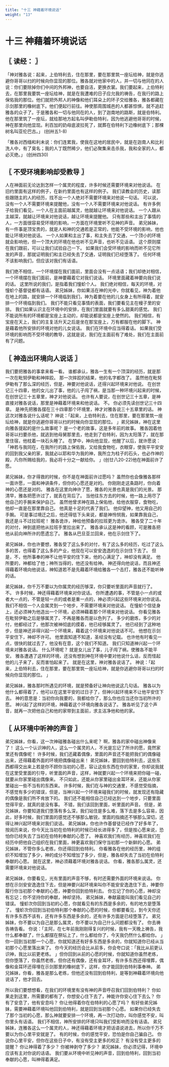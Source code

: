 ```yaml
---
title: "十三 神藉着环境说话"
weight: "13"
---
```


# 十三 神藉着环境说话


## 〖 读经： 〗

「神对雅各说：起来，上伯特利去，住在那里，要在那里筑一座坛给神，就是你逃避你哥哥以扫的时候向你显现的那位。雅各就对他家中的人，并一切与他同在的人说：你们要除掉你们中间的外邦神，也要自洁，更换衣裳。我们要起来，上伯特利去，在那里我要筑一座坛给神，就是在我遭难的日子应允我的祷告，在我行的路上保佑我的那位。他们就把外邦人的神像和他们耳朵上的环子交给雅各，雅各都藏在示剑那里的橡树底下。他们便起行前往。神使那周围城邑的人都甚惊惧，就不追赶雅各的众子了。于是雅各和一切与他同在的人，到了迦南地的路斯，就是伯特利。他在那里筑了一座坛，就给那地方起名叫伊勒伯特利，因为他逃避他哥哥的时候，神在那里向他显现。利百加的奶母底波拉死了，就葬在伯特利下边橡树底下；那棵树名叫亚伦巴古。」
(创卅五1-8)

「雅各对西缅和利未说：你们连累我，使我在这地的居民中，就是在迦南人和比利洗人中，有了臭名；我的人丁既然稀少，他们必聚集来击杀我，我和全家的人，都必灭绝。」
(创卅四30)

## 〖 不受环境影响却受教导 〗

人在神面前无论达到怎样一个属灵的程度，许多时候还需要环境来对他说话。
在旧约里面有这样的例子，在新约里面也有这样的例子。
我们读教会的历史，读那些跟随主的人的经历，找不出一个人绝对不需要环境来对他说一句话。
可以说，没有一个人不需要环境来提醒他，没有一个人不需要环境来对他说话。
有许多例子给我们看见，一个人在主面前越属灵，他就越让环境来对他说话。
一个人跟从主越深，就越让环境来对他说话，越让环境来提醒他。
只有那些和主出了事情的人，一方面很容易受环境的影响，一方面在环境里听不见神的声音。
弟兄姊妹，有一件事是顶宝贵的，就是人和神的交通若是正常的，他能不受环境的影响，他也能让环境对他说话。
一个人如果和主出了事，和主失去了交通，一个顶小的环境就会影响他，但一个顶大的环境在他也听不见声音，也听不见话语。
这个原则摆在我们跟前，可以让我们试验自己一下。
如果我们会受环境的影响而听不见它所发的声音，那就证明我们和主已经失去了交通，证明我们已经堕落了。
任何环境不该影响我们，但应该对我们有话语。

我们绝不相信，一个环境摆在我们面前，里面会没有一点话语；我们却绝对相信，一个环境摆在我们面前，是神要藉着它对我们说话。
环境里面藏着神要向我们说的话。
这里所说的我们，是指着我们憧蚧个人。
我们绝对相信，每天的环境，对憧蚧个基督徒都有话语。
弟兄姊妹，你如果活在神的光中，你就看见，神为着他在地上的路，就安排一个环境临到我们，神为着要在他的儿女身上有所得着，就安排一个环境临到我们。
我们不能只看见事情的表面，我们要看见主在幔子里的安排。
我们如果认识主在环境中的安排，在我们里面就要有多么甜美的感觉。
我们不能说所有的环境都是宝座上主动的，却能说都是宝座上使然的。
我们相信，有宝座在天上，我们的主复活升天之后是坐在那宝座上，万有都服在他的脚下。
神是藉着他所安排的环境对他的儿女说话。
我们在环境中应当得着话。
如果我们受环境的影响而不受环境的教导，这就是说，我们在主面前有了难处，我们在主面前有了问题。

## 〖 神造出环境向人说话 〗

我们要把雅各的事拿来看一看。
谁都承认，雅各一生有一个顶深的经历，就是那一次在毗努伊勒和神摔跤。
那一次摔跤的结果，他的名字都改了。
虽然他在毗努伊勒有了那么深的经历，但是，神要对他说话，还得兴起环境来对他说。
在创世记三十四章，他的女儿出了事，他的儿子闯了祸，是当那一种环境兴起来的时候，在创世记三十五章里，神才对他说话。
也许有人要说，在创世记三十五章，是神直接对雅各说话，那里是神藉着环境来和他说话。
不。
你必须先读创世记三十四章。
是神先把雅各摆在三十四章那个环境里，神才对雅各说三十五章里的话。
神这次对雅各说什么话呢？
神说：「起来，上伯特利去，住在那里，要在那里筑一座坛给神，就是你逃避你哥哥以扫的时候向你显现的那位。
」弟兄姊妹，神在这里向雅各提起的是什么故事呢？
是一个老的故事，这是多年前的故事。
雅各因着他哥哥以扫要杀他，就逃到他母舅那里去，他走到了伯特利，因为太阳落了，就在那里住宿，他枕着一块石头睡了。
在梦中，神向他显现，他醒了以后，就许愿说：「神若与我同在，在我所行的路上保佑我，又给我食物吃，衣眼穿，使我平平安安的回到我父亲的家，我就必以耶和华为我的神，我所立为柱子的石头，也必作神的殿，凡你所赐给我的，我必将十分之一献给你。
」(创廿八20-22)他在神面前许了愿。

弟兄姊妹，你才得救的时候，你不是在神面前许过愿吗？
虽然你也会像雅各那样一面许愿，一面和神讲条件，但你的心愿还是对的。
你刚刚走这条路时，你向着神的心愿还是对的。
雅各在这里向神许了愿，雅各的光景也真是我们的光景。
那清早，雅各把愿许过了，就丢在背后了。
当他往东方去的时候，他一路上用尽了他自己的手腕来保护自己。
虽然他曾求神在路上保佑他，给他衣服穿，食物吃，他却一直是在那里靠自己。
他真是十足的代表了我们。
他仰望神，他又用自己的手腕。
可是事过境迁之后，他还得低下头来说，都是神怜悯我，如果靠我自己，我还是斗不过拉班呢！
雅各诡诈，神给他预备的拉班更为诡诈。
雅各受了二十年的对付，神到底把他从拉班手里拉出来了。
雅各承认这是神的看顾，可是雅各把他从前向神所许的愿遗忘了。
雅各从巴旦亚兰回来，他在示剑住下了。

弟兄姊妹，你也许要想，雅各受了这么多的对付，有了这么多的经历，吃过了这么多的苦，也得着了这么多的产业，他现在可以安安逸逸的在示剑住下去了。
但是，不，他所事奉的神不让他平安的住下来，他的心满足了，神却没有满足。
他所要的，神都给了他；神所当得的，他还没有给神。
神还得向他说话，而且神还得藉着环境向他说话，神知道若不是先藉着环境给雅各一个击打，雅各还不能听神的话。

弟兄姊妹，你千万不要以为你属灵的经历够深，你只要听里面的声音就行了。
不。
许多时候，神还得藉着环境来对你说话。
你所遭遇的事，不管是小一点的或者大一点的，不管是轻一点的或者是重一点的，神必须兴起这些环境来对你说话。
我们不相信一个人会属灵到一个地步，不需要环境来对他说话。
在憧蚧个信徒身上，还必须神为他造出一个环境，必须神藉着那个环境来对他说话。
你看见雅各在毗努伊勒之后是够属灵了，不再是雅各而是以色列了。
多少的磨炼，多少的对付，他都经过了，他那次被神彻底的摸着，他已经够属灵了。
他已经到了这种地步，但是神还非得兴起一个环境来，藉着这个环境来对他说话不可。
他想在示剑平安住下，神却不许可。
他里面知道不知道，圣经没有记载。
也许他有时看见一点，很快的就过去了，他没有在意，这个我们不知道。
我们只知道神兴起一个环境来对雅各说话。
什么环境呢？
就是女儿出了事，儿子闯了祸，使雅各不能平安。
雅各遭遇了这样的环境，还没有想到神在环境中要对他说什么话，反而怪起他的儿子来了，反而害怕起来了。
就是在这里，神对雅各说话了。
神说：「起来，上伯特利去，住在那里，要在那里筑一座坛给神，就是你逃避你哥哥以扫的时候向你显现的那位。
」

弟兄姊妹，雅各那时所遇见的环境，就是预备好让神向他说这几句话。
雅各以为他什么都得着了，他可以在这里平安的过日子了，但神兴起环境来不让他平安住下去。
神的意思是：当初你向我要的，我都给你了，那么你也应当还你当初所许的愿。
神兴起了这样的环境，神藉着这个环境向雅各说话了。
雅各听见了这个声音，就再一次把他自己和他的家带到主面前，求主洁净他和他的家。

## 〖 从环境中听神的声音 〗

弟兄姊妹，你看，这一次神碰雅各碰出什么来呢？
啊，雅各的家中碰出神像来了！
这么一个认识神的人，这么一个属灵的人，不光是忘记了所许的愿，竟然家里还有偶像呢！
许多时候，我们还藏着偶像，里面的声音还不能把我们的偶像碰出来，还得藉着外面的环境把偶像碰出来！
弟兄姊妹，要回到伯特利去，这些东西都得交出来上若是你不顾你当初的心愿，容让这些东西在你的家里，你却说我就在这里受里面的引导，听里面的声音，这样，神就要兴起一个环境来把你碰一碰，就要从你家里碰出偶像来。
不只如此，还能从你家里碰出金耳环来，还能从你家里碰出一些不当有的东西来。
许多时候，我们在与神的交通里，不感觉受指摘，不感觉有多少的错误，但是，当神兴起一个环境来碰我们的时候，就发现还有隐藏的偶像是我们所不肯放下的。
我们还不能相信自己已经达到一个地步，只要里面觉得平安，就真的是没有事。
不错，我们该回到里面，听里面的声音。
但是，弟兄姊妹，你要知道我们堕落有多么深，我们站住是多么难，落下去是多么容易，因此，好多时候，我们里面的感觉还不够那么敏锐，里面的指摘还不够那么深切，还得让神兴起环境来对我们说话。
弟兄姊妹，你也许作基督徒已经作了好多年了，按阅历来说，你今天比当初在伯特利的时候已经长进得多了，但是按心愿来说，恐怕你已经失去了当初在伯特利奉献的心愿了。
神喜欢我们有经历，神喜欢我们在经历中把他自己组织在我们里面，神更喜欢我们保守当初那一个新鲜的心愿。
弟兄姊妹，不管你多么老练，你还得回到伯特利。
你看雅各在他的经历里，神的组织不知增加了多少，神的成分不知增加了多少，但是，雅各却失去了当初在伯特利奉献的心愿。
就在这里，神必须藉着环境对雅各说话。
你看，雅各那么属灵，还需要环境来对他说话。

弟兄姊妹，你要看见，光有里面的声音不够，有时还需要外面的环境来说话。
你想在示剑安安逸逸住下去，但是神要兴起环境来叫你不能安安逸逸住下去，神要你履行你当初那个奉献的心愿，神要你回到伯特利去。
你忘记了你的心愿，神却没有忘记；你不坚持你的奉献，神却坚持。
弟兄姊妹，奉献最能叫我们看见自己的错误。
憧蚧次你回到当初的心愿，你就看见有的东西是多余的，有的地方是堕落了。
憧蚧次你回到当初伯特利那个奉献的心愿的时候，你都要看见，到今天你还有许多东西不该有，还有许多东西是多余的，还有许多方面是已经堕落了。
弟兄姊妹，你不要以为自己是那么属灵，你不要以为自己什么问题都没有了。
你去祷告祷告看。
你说：「主阿，在七年前我刚刚得复兴的时候，我有一天晚上祷告，我什么都奉献了，什么都摆在祭坛上了，什么都给你了，今天我仍然什么都给你。
」你一回到当初那一个心愿，你就知道还有好多东西是多余的，你就知道你已经从当初那个心愿里落出来了。
你今天的经历会比从前多，你会夸口说：「我比从前更认识神，我比以前更老练。
」但你回到从前的心愿的时候，你就知道你虽然老练，但你堕落了，你虽然老练，但你还有偶像，还有金耳环，有许多东西还得埋葬，偶像和金耳环还得埋在示剑那里的橡树底下，这样，你才能回到伯特利事奉神。
弟兄姊妹，你看，雅各是那么老练，但他还没有回到伯特利，是等到神藉着环境向他说话了，他才回去。

所以我们要想想看，在我们的环境里有没有神的声音呼召我们回到伯特利？
你如果走到这里，所需要的都有了，你想安心住下去了，神能许你安心住下去么？
你有了安息了，他有安息吗？
你让他得着你在伯特利的心愿了吗？
有好些弟兄姊妹，需要神藉着环境叫他回到伯特利，就是回到当初那个心愿。
如果你已经失去了那个当初的心愿，那么神就要安排一个环境，再一次打动你，叫你感觉不安，叫你里头有话语。
我们不相信，神所安排的环境只叫我们受影响而没有话语。
弟兄姊妹，连雅各这么一个属灵的人，神还得藉着环境才把话语说进去，所以你千万不要以为你心里平安就是了。
有的时候，你的感觉平安，恐怕是你自己骗自己。
你说你心里平安，但你在这些日子中，有没有受主更多的校正？
有没有受主更多的提醒？
你让神得着了多少？
你被神剥夺了多少？
弟兄姊妹，你必须记得，环境中应该有主对你说的话语。
我们要从环境中听见神的声音，回到伯特利，回到当初奉献的心愿，叫神得着满足。
